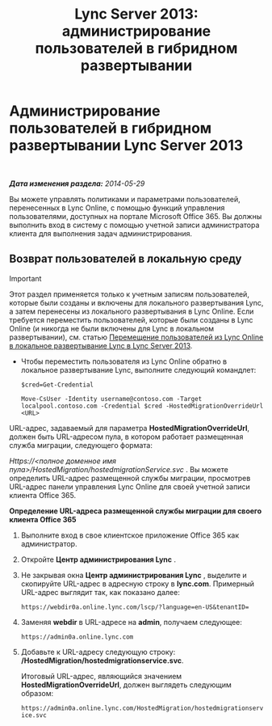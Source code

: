 ﻿---
title: 'Lync Server 2013: администрирование пользователей в гибридном развертывании'
TOCTitle: Администрирование пользователей в гибридном развертывании
ms:assetid: 6924ed7b-30a9-4be7-b952-90655625f2c8
ms:mtpsurl: https://technet.microsoft.com/ru-ru/library/JJ204967(v=OCS.15)
ms:contentKeyID: 49310039
ms.date: 06/01/2017
mtps_version: v=OCS.15
ms.translationtype: HT
---

# Администрирование пользователей в гибридном развертывании Lync Server 2013

 

_**Дата изменения раздела:** 2014-05-29_

Вы можете управлять политиками и параметрами пользователей, перенесенных в Lync Online, с помощью функций управления пользователями, доступных на портале Microsoft Office 365. Вы должны выполнить вход в систему с помощью учетной записи администратора клиента для выполнения задач администрирования.

## Возврат пользователей в локальную среду

> [!IMPORTANT]
> Этот раздел применяется только к учетным записям пользователей, которые были созданы и включены для локального развертывания Lync, а затем перенесены из локального развертывания в Lync Online. Если требуется переместить пользователей, которые были созданы в Lync Online (и никогда не были включены для Lync в локальном развертывании), см. статью <a href="lync-server-2013-moving-users-from-lync-online-to-lync-on-premises.md">Перемещение пользователей из Lync Online в локальное развертывание Lync в Lync Server 2013</a>.


  - Чтобы переместить пользователя из Lync Online обратно в локальное развертывание Lync, выполните следующий командлет:
    
    ```
    $cred=Get-Credential
    ```
    ```
    Move-CsUser -Identity username@contoso.com -Target localpool.contoso.com -Credential $cred -HostedMigrationOverrideUrl <URL>
    ```

URL-адрес, задаваемый для параметра **HostedMigrationOverrideUrl**, должен быть URL-адресом пула, в котором работает размещенная служба миграции, следующего формата:

*Https://\<полное доменное имя пула\>/HostedMigration/hostedmigrationService.svc* . Вы можете определить URL-адрес размещенной службы миграции, просмотрев URL-адрес панели управления Lync Online для своей учетной записи клиента Office 365.

**Определение URL-адреса размещенной службы миграции для своего клиента Office 365**

1.  Выполните вход в свое клиентское приложение Office 365 как администратор.

2.  Откройте **Центр администрирования Lync** .

3.  Не закрывая окна **Центр администрирования Lync** , выделите и скопируйте URL-адрес в адресную строку в **lync.com**. Примерный URL-адрес выглядит так, как показано далее:
    
    `https://webdir0a.online.lync.com/lscp/?language=en-US&tenantID=`

4.  Заменяя **webdir** в URL-адресе на **admin**, получаем следующее:
    
    `https://admin0a.online.lync.com`

5.  Добавьте к URL-адресу следующую строку: **/HostedMigration/hostedmigrationservice.svc**.
    
    Итоговый URL-адрес, являющийся значением **HostedMigrationOverrideUrl**, должен выглядеть следующим образом:
    
    `https://admin0a.online.lync.com/HostedMigration/hostedmigrationservice.svc`

